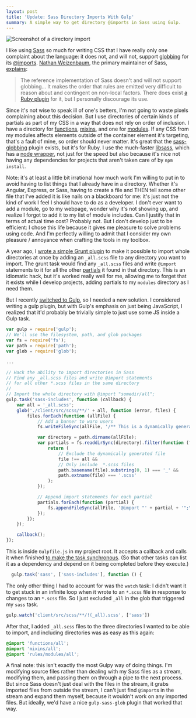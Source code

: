 ```yaml
---
layout: post
title: 'Update: Sass Directory Imports With Gulp'
summary: A simple way to get directory @imports in Sass using Gulp.
---
```


<img src="/images/posts/sass-directory-include.png" class="l-full" style="max-width: 674px;" alt="Screenshot of a directory import">

I like using [Sass](http://sass-lang.com/) so much for writing CSS that I have really only one complaint about the language: it does not, and will not, support [globbing](http://en.wikipedia.org/wiki/Glob_%28programming%29) for its [@imports](http://sass-lang.com/documentation/file.SASS_REFERENCE.html#import). [Nathan Weizenbaum](https://twitter.com/nex3), the primary maintainer of Sass, [explains](https://github.com/hcatlin/libsass/issues/156#issuecomment-34229670):

> The reference implementation of Sass doesn't and will not support globbing&hellip; It makes the order that rules are emitted very difficult to reason about and contingent on non-local factors. There does exist [a Ruby plugin](https://github.com/chriseppstein/sass-globbing) for it, but I personally discourage its use.

Since it's not wise to speak ill of one's betters, I'm not going to waste pixels complaining about this decision. But I use directories of certain kinds of partials as part of my CSS in a way that does not rely on order of inclusion. I have a directory for [functions](http://sass-lang.com/documentation/file.SASS_REFERENCE.html#defining_custom_sass_functions), [mixins](http://sass-lang.com/documentation/file.SASS_REFERENCE.html#mixins), and one for [modules](http://smacss.com/book/type-module). If any CSS from my modules affects elements outside of the container element it's targeting, that's a fault of mine, so order should never matter. It's great that the [sass-globbing](https://github.com/chriseppstein/sass-globbing) plugin exists, but it's for Ruby. I use the much-faster [libsass](https://github.com/hcatlin/libsass), which has a [node wrapper](https://github.com/andrew/node-sass), not just for the speed but also because it's nice not having any dependencies for projects that aren't taken care of by `npm install`.

Note: it's at least a little bit irrational how much work I'm willing to put in to avoid having to list things that I already have in a directory. Whether it's Angular, Express, or Sass, having to create a file and THEN tell some other file that I've added it is like nails on a blackboard for me: it's just not the kind of work I feel I should have to do as a developer. I don't ever want to add a module, go to my webpage, wonder why it's not showing up, and realize I forgot to add it to my list of module includes. Can I justify that in terms of actual time cost? Probably not. But I don't develop just to be efficient: I chose this life because it gives me pleasure to solve problems using code. And I'm perfectly willing to admit that I consider my own pleasure / annoyance when crafting the tools in my toolbox.

A year ago, I [wrote a simple Grunt plugin](/2013/03/30/import-a-whole-directory-with-sass-using-grunt/) to make it possible to import whole directories at once by adding an `_all.scss` file to any directory you want to import. The grunt task would find any `_all.scss` files and write `@import` statements to it for all the other [partials](http://sass-lang.com/documentation/file.SASS_REFERENCE.html#partials) it found in that directory. This is an idiomatic hack, but it's worked really well for me, allowing me to forget that it exists while I develop projects, adding partials to my `modules` directory as I need them.

But I recently [switched to Gulp](/2014/05/08/gulp-pattern-lint/), so I needed a new solution. I considered writing a gulp plugin, but with Gulp's emphasis on just being JavaScript, I realized that it'd probably be trivially simple to just use some JS inside a Gulp task.

```javascript
var gulp = require('gulp');
// We'll use the filesystem, path, and glob packages
var fs = require('fs');
var path = require('path');
var glob = require('glob');

...

// Hack the ability to import directories in Sass
// Find any _all.scss files and write @import statements
// for all other *.scss files in the same directory
//
// Import the whole directory with @import "somedir/all";
gulp.task('sass-includes', function (callback) {
	var all = '_all.scss';
	glob('./client/src/scss/**/' + all, function (error, files) {
		files.forEach(function (allFile) {
			// Add a banner to warn users
			fs.writeFileSync(allFile, '/** This is a dynamically generated file **/\n\n');

			var directory = path.dirname(allFile);
			var partials = fs.readdirSync(directory).filter(function (file) {
				return (
					// Exclude the dynamically generated file
					file !== all &&
					// Only include _*.scss files
					path.basename(file).substring(0, 1) === '_' &&
					path.extname(file) === '.scss'
				);
			});

			// Append import statements for each partial
			partials.forEach(function (partial) {
				fs.appendFileSync(allFile, '@import "' + partial + '";\n');
			});
		});
	});

	callback();
});
```

This is inside `Gulpfile.js` in my project root. It accepts a callback and calls it when finished [to make the task synchronous](http://cameronspear.com/blog/handling-sync-tasks-with-gulp-js/). (So that other tasks can list it as a dependency and depend on it being completed before they execute.)

```javascript
  gulp.task('sass', ['sass-includes'], function () {
```

The only other thing I had to account for was the `watch` task: I didn't want it to get stuck in an infinite loop when it wrote to an `*.scss` file in response to changes to an `*.scss` file. So I just excluded `_all` in the glob that triggered my `sass` task.

```javascript
gulp.watch('client/src/scss/**/!(_all).scss', ['sass'])
```

After that, I added `_all.scss` files to the three directories I wanted to be able to import, and including directories was as easy as this again:

```scss
@import 'functions/all';
@import 'mixins/all';
@import 'rules/modules/all';
```

A final note: this isn't exactly the most Gulpy way of doing things. I'm modifying source files rather than dealing with my Sass files as a stream, modifying them, and passing them on through a pipe to the next process. But since Sass doesn't just deal with the files in the stream, it grabs imported files from outside the stream, I can't just find `@import`s in the stream and expand them myself, because it wouldn't work on any imported files. But ideally, we'd have a nice `gulp-sass-glob` plugin that worked that way.
